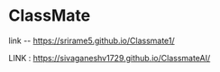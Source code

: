 # ClassMate
link -- https://srirame5.github.io/Classmate1/


LINK : https://sivaganeshv1729.github.io/ClassmateAI/

